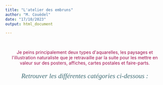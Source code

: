 ```yaml
---
title: "L'atelier des embruns"
author: "M. Couëdel"
date: "17/10/2023"
output: html_document

---
```

<br>
<center>
<p style="  color:  #a20c4c;
  font-size: 100%"; width: 80%;">
Je peins principalement deux types d'aquarelles, les paysages et l'illustration naturaliste que je retravaille par la suite pour les mettre en valeur sur des posters, affiches, cartes postales et faire-parts.

<br>
<center>
<p style="  color:  #436f77;
  font-family: Georgia;
  font-style: italic;
  font-size: 150%"; width: 80%;>
Retrouver les différentes catégories ci-dessous :
</p>
